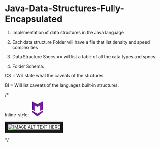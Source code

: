 # Java-Data-Structures-Fully-Encapsulated
 1) Implementation of data structures in the Java language 
 
 2) Each  data structure Folder will have a file that list density and speed complexities
 
 3) Data Structure Specs == will list a table of all the data types and specs
 
 4) Folder Schema:
 
  CS = Will state what the caveats of the stuctures.  
 
  BI = Will list caveats of the languages built-in structures.
 
  
 
/*

Inline-style: 
![alt text](https://github.com/adam-p/markdown-here/raw/master/src/common/images/icon48.png "Logo Title Text 1")

<a href="http://www.youtube.com/watch?feature=player_embedded&v=YOUTUBE_VIDEO_ID_HERE
" target="_blank"><img src="http://img.youtube.com/vi/YOUTUBE_VIDEO_ID_HERE/0.jpg" 
alt="IMAGE ALT TEXT HERE" width="240" height="180" border="10" /></a>

*/
